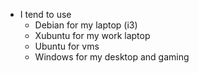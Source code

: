 - I tend to use
    - Debian for my laptop (i3)
    - Xubuntu for my work laptop
    - Ubuntu for vms
    - Windows for my desktop and gaming